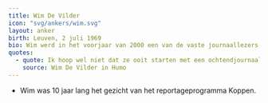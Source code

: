 ```yaml
---
title: Wim De Vilder
icon: "svg/ankers/wim.svg"
layout: anker
birth: Leuven, 2 juli 1969
bio: Wim werd in het voorjaar van 2000 een van de vaste journaallezers.
quotes:
  - quote: Ik hoop wel niet dat ze ooit starten met een ochtendjournaal, en dat ze mij daar dan voor vragen.
    source: Wim De Vilder in Humo
---
```


* Wim was 10 jaar lang het gezicht van het reportageprogramma Koppen.
